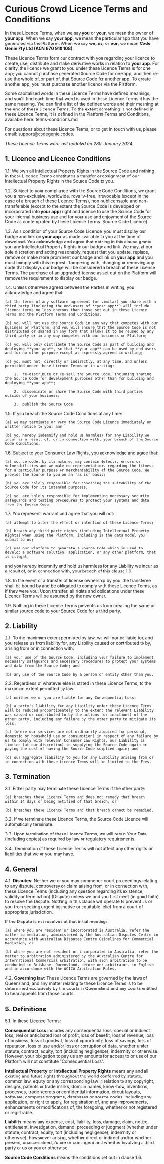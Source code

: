 # Curious Crowd Licence Terms and Conditions

In these Licence Terms, when we say **you** or **your**, we mean the owner of **your app**. When we say **your app**, we mean the particular app that you have generated via the Platform. When we say **we, us,** or **our**, we mean **Code Genie Pty Ltd (ACN 670 918 108)**.

These Licence Terms form our contract with you regarding your licence to create, use, distribute and make derivative works in relation to **your app**. For clarity, the licence we grant to you under these Licence Terms is for one app; you cannot purchase generated Source Code for one app, and then re-use the whole of, or part of, that Source Code for another app. To create another app, you must purchase another licence via the Platform.  


Some capitalised words in these Licence Terms have defined meanings, and you'll find each time that word is used in these Licence Terms it has the same meaning. You can find a list of the defined words and their meaning at the end of these Licence Terms. To the extent something is not defined in these Licence Terms, it is defined in the Platform Terms and Conditions, available here: terms-conditions.md

For questions about these Licence Terms, or to get in touch with us, please email: support@codegenie.codes.

*These Licence Terms were last updated on 28th January 2024.*

## 1. Licence and Licence Conditions

1.1. We own all Intellectual Property Rights in the Source Code and nothing in these Licence Terms constitutes a transfer or assignment of our Intellectual Property Rights in the Source Code to you. 

1.2. Subject to your compliance with the Source Code Conditions, we grant you a non-exclusive, worldwide, royalty-free, irrevocable (except in the case of a breach of these Licence Terms), non-sublicensable and non-transferable (except to the extent the Source Code is developed or incorporated into **your app**) right and licence to use the Source Code for your internal business use and for your use and enjoyment of the Source Code as contemplated by these Licence Terms (Source Code Licence). 

1.3. As a condition of your Source Code Licence, you must display our badge and link on **your app**, as made available to you at the time of download. You acknowledge and agree that nothing in this clause grants you any Intellectual Property Rights in our badge and link. We may, at our sole discretion and acting reasonably, request that you update, replace, remove or make more prominent our badge and link on **your app** and you must comply with this request. Tampering with, changing or removing any code that displays our badge will be considered a breach of these License Terms. The purchase of an upgraded license as set out on the Platform will remove the requirement to display our badge. 

1.4. Unless otherwise agreed between the Parties in writing, you acknowledge and agree that:

    (a) the terms of any software agreement (or similar) you share with a third party (including the end-users of **your app**) will include licence terms no less onerous than those set out in these Licence Terms and the Platform Terms and Conditions;
    
    (b) you will not use the Source Code in any way that competes with our business or Platform, and you will ensure that the Source Code is not distributed or shared in any form that allows it to be reused by any third party or in any way competes with our business or Platform;

    (c) you will only distribute the Source Code as part of building and deploying **your app**, so that **your app** can be used by end users and for no other purpose except as expressly agreed in writing;

    (d) you must not, directly or indirectly, at any time, and unless permitted under these Licence Terms or in writing:

        1.  re-distribute or re-sell the Source Code, including sharing the Source Code for development purposes other than for building and deploying **your app**;

        2.  disseminate or share the Source Code with third parties outside of your business;

        3.  publish the Source Code.

1.5. If you breach the Source Code Conditions at any time: 

    (a) we may terminate or vary the Source Code Licence immediately on written notice to you; and 

    (b) you hereby indemnify and hold us harmless for any Liability we incur as a result of, or in connection with, your breach of the Source Code Conditions.

1.6. Subject to your Consumer Law Rights, you acknowledge and agree that: 

    (a) source code, by its nature, may contain defects, errors or vulnerabilities and we make no representations regarding the fitness for a particular purpose or merchantability of the Source Code. We provide the Source to you on an 'as is' basis; 

    (b) you are solely responsible for assessing the suitability of the Source Code for its intended purposes; 

    (c) you are solely responsible for implementing necessary security safeguards and testing procedures to protect your systems and data from the Source Code. 

1.7. You represent, warrant and agree that you will not: 

    (a) attempt to alter the effect or intention of these Licence Terms;
    
    (b) breach any third party rights (including Intellectual Property Rights) when using the Platform, including in the data model you submit to us; 

    (c) use our Platform to generate a Source Code which is used to develop a software solution, application, or any other platform, that is illegal, 

and you hereby indemnify and hold us harmless for any Liability we incur as a result of, or in connection with, your breach of this clause 1.9.

1.8. In the event of a transfer of license ownership by you, the transferee shall be bound by and be obligated to comply with these Licence Terms, as if they were you. Upon transfer, all rights and obligations under these Licence Terms will be assumed by the new owner.

1.9. Nothing in these Licence Terms prevents us from creating the same or similar source code to your Source Code for a third party.

## 2. Liability

2.1. To the maximum extent permitted by law, we will not be liable for, and you release us from liability for, any Liability caused or contributed to by, arising from or in connection with: 

    (a) your use of the Source Code, including your failure to implement necessary safeguards and necessary procedures to protect your systems and data from the Source Code; and

    (b) any use of the Source Code by a person or entity other than you.

2.2. Regardless of whatever else is stated in these Licence Terms, to the maximum extent permitted by law: 

    (a) neither we or you are liable for any Consequential Loss;

    (b) a party's liability for any Liability under these Licence Terms will be reduced proportionately to the extent the relevant Liability was caused or contributed to by the actions (or inactions) of the other party, including any failure by the other party to mitigate its loss;

    (c) (where our services are not ordinarily acquired for personal, domestic or household use or consumption) in respect of any failure by us to comply with relevant Consumer Law Rights, our Liability is limited (at our discretion) to supplying the Source Code again or paying the cost of having the Source Code supplied again; and

    (d) our aggregate liability to you for any Liability arising from or in connection with these Licence Terms will be limited to the Fees.

## 3. Termination

3.1. Either party may terminate these Licence Terms if the other party:

    (a) breaches these Licence Terms and does not remedy that breach within 14 days of being notified of that breach; or

    (b) breaches these Licence Terms and that breach cannot be remedied.

3.2. If we terminate these Licence Terms, the Source Code Licence will automatically terminate. 

3.3. Upon termination of these Licence Terms, we will retain Your Data (including copies) as required by law or regulatory requirements.

3.4. Termination of these Licence Terms will not affect any other rights or liabilities that we or you may have. 

## 4. General

4.1. **Disputes**: Neither we or you may commence court proceedings relating to any dispute, controversy or claim arising from, or in connection with, these Licence Terms (including any question regarding its existence, validity or termination) (Dispute) unless we and you first meet (in good faith) to resolve the Dispute. Nothing in this clause will operate to prevent us or you from seeking urgent injunctive or equitable relief from a court of appropriate jurisdiction. 

If the Dispute is not resolved at that initial meeting:

    (a) where you are resident or incorporated in Australia, refer the matter to mediation, administered by the Australian Disputes Centre in accordance with Australian Disputes Centre Guidelines for Commercial Mediation; or

    (b) where you are not resident or incorporated in Australia, refer the matter to arbitration administered by the Australian Centre for International Commercial Arbitration, with such arbitration to be conducted in Brisbane, Queensland, before one arbitrator, in English and in accordance with the ACICA Arbitration Rules. 

4.2. **Governing law**: These Licence Terms are governed by the laws of Queensland, and any matter relating to these Licence Terms is to be determined exclusively by the courts in Queensland and any courts entitled to hear appeals from those courts. 

## 5. Definitions

5.1. In these Licence Terms:

**Consequential Loss** includes any consequential loss, special or indirect loss, real or anticipated loss of profit, loss of benefit, loss of revenue, loss of business, loss of goodwill, loss of opportunity, loss of savings, loss of reputation, loss of use and/or loss or corruption of data, whether under statute, contract, equity, tort (including negligence), indemnity or otherwise. However, your obligation to pay us any amounts for access to or use of our Platform will not constitute "Consequential Loss".

**Intellectual Property** or **Intellectual Property Rights** means any and all existing and future rights throughout the world conferred by statute, common law, equity or any corresponding law in relation to any copyright, designs, patents or trade marks, domain names, know-how, inventions, processes, trade secrets or confidential information, circuit layouts, software, computer programs, databases or source codes, including any application, or right to apply, for registration of, and any improvements, enhancements or modifications of, the foregoing, whether or not registered or registrable.

**Liability** means any expense, cost, liability, loss, damage, claim, notice, entitlement, investigation, demand, proceeding or judgment (whether under statute, contract, equity, tort (including negligence), indemnity or otherwise), howsoever arising, whether direct or indirect and/or whether present, unascertained, future or contingent and whether involving a third party or us or you or otherwise.

**Source Code Conditions** means the conditions set out in clause 1.6.
